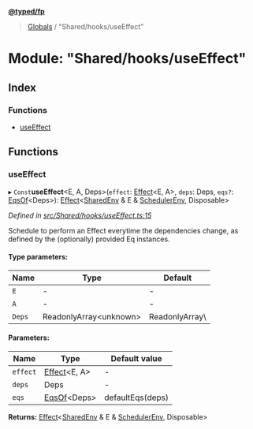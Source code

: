 **[@typed/fp](../README.md)**

> [Globals](../globals.md) / "Shared/hooks/useEffect"

# Module: "Shared/hooks/useEffect"

## Index

### Functions

* [useEffect](_shared_hooks_useeffect_.md#useeffect)

## Functions

### useEffect

▸ `Const`**useEffect**\<E, A, Deps>(`effect`: [Effect](_effect_effect_.effect.md)\<E, A>, `deps`: Deps, `eqs?`: [EqsOf](_shared_common_eqsof_.md#eqsof)\<Deps>): [Effect](_effect_effect_.effect.md)\<[SharedEnv](../interfaces/_shared_core_services_sharedenv_.sharedenv.md) & E & [SchedulerEnv](../interfaces/_scheduler_schedulerenv_.schedulerenv.md), Disposable>

*Defined in [src/Shared/hooks/useEffect.ts:15](https://github.com/TylorS/typed-fp/blob/559f273/src/Shared/hooks/useEffect.ts#L15)*

Schedule to perform an Effect everytime the dependencies change,
as defined by the (optionally) provided Eq instances.

#### Type parameters:

Name | Type | Default |
------ | ------ | ------ |
`E` | - | - |
`A` | - | - |
`Deps` | ReadonlyArray\<unknown> | ReadonlyArray\\<unknown> |

#### Parameters:

Name | Type | Default value |
------ | ------ | ------ |
`effect` | [Effect](_effect_effect_.effect.md)\<E, A> | - |
`deps` | Deps | - |
`eqs` | [EqsOf](_shared_common_eqsof_.md#eqsof)\<Deps> | defaultEqs(deps) |

**Returns:** [Effect](_effect_effect_.effect.md)\<[SharedEnv](../interfaces/_shared_core_services_sharedenv_.sharedenv.md) & E & [SchedulerEnv](../interfaces/_scheduler_schedulerenv_.schedulerenv.md), Disposable>
